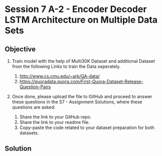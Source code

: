 # Session 7 A-2 - Encoder Decoder LSTM Architecture on Multiple Data Sets

## Objective

1.  Train model with the help of Multi30K Dataset and additional Dataset from the following Links to train the Data seperately.
    1.  http://www.cs.cmu.edu/~ark/QA-data/
    2.  https://quoradata.quora.com/First-Quora-Dataset-Release-Question-Pairs

2.  Once done, please upload the file to GitHub and proceed to answer these questions in the S7 - Assignment Solutions, where these questions are asked:
    1.  Share the link to your GitHub repo.
    2.  Share the link to your readme file.
    3.  Copy-paste the code related to your dataset preparation for both datasets.

## Solution
